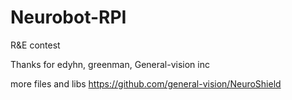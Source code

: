 # Neurobot-RPI
R&amp;E contest

Thanks for edyhn, greenman, General-vision inc

more files and libs 
https://github.com/general-vision/NeuroShield
